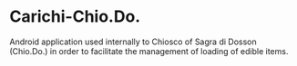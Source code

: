 # Carichi-Chio.Do.

Android application used internally to Chiosco of Sagra di Dosson (Chio.Do.) in order to facilitate the management of loading of edible items.
